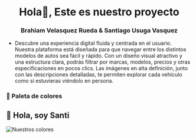 <h1 align="center">Hola👋, Este es nuestro proyecto</h1>
<h3 align="center">Brahiam Velasquez Rueda & Santiago Usuga Vasquez</h3>

- Descubre una experiencia digital fluida y centrada en el usuario. Nuestra plataforma está diseñada para que navegar entre los distintos modelos de autos sea fácil y rápido. Con un diseño visual atractivo y una estructura clara, podrás filtrar por marcas, modelos, precios y otras especificaciones en pocos clics. Las imágenes en alta definición, junto con las descripciones detalladas, te permiten explorar cada vehículo como si estuvieras viéndolo en persona.

<h3 align="left">🎨 Paleta de colores</h3>

<h2 align="left">🎨 Hola, soy Santi</h2>


![Nuestros colores](public/PaletaColor.jpeg)
